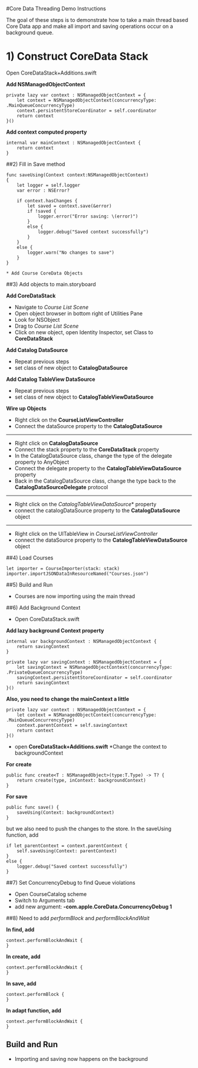 
#Core Data Threading Demo Instructions

The goal of these steps is to demonstrate how to take a main thread based Core Data app and make all import and saving operations occur on a background queue.

# 1) Construct CoreData Stack
Open CoreDataStack+Additions.swift

**Add NSManagedObjectContext**
 
	private lazy var context : NSManagedObjectContext = {
       	let context = NSManagedObjectContext(concurrencyType: .MainQueueConcurrencyType)
		context.persistentStoreCoordinator = self.coordinator
		return context
	}()

**Add context computed property**
	
    internal var mainContext : NSManagedObjectContext {
        return context
    }
    
##2) Fill in Save method

    func saveUsing(Context context:NSManagedObjectContext)
    {
        let logger = self.logger
        var error : NSError?
        
        if context.hasChanges {
            let saved = context.save(&error)
            if !saved {
                logger.error("Error saving: \(error)")
            }
            else {
                logger.debug("Saved context successfully")
            }
        }
        else {
            logger.warn("No changes to save")
        }
    }
    
	* Add Course CoreData Objects

##3) Add objects to main.storyboard

**Add CoreDataStack**

* Navigate to *Course List Scene*
* Open object browser in bottom right of Utilities Pane
* Look for NSObject
* Drag to *Course List Scene*
* Click on new object, open Identity Inspector, set Class to **CoreDataStack**

**Add Catalog DataSource**
	
* Repeat previous steps
* set class of new object to **CatalogDataSource**
	
**Add Catalog TableView DataSource**

* Repeat previous steps
* set class of new object to **CatalogTableViewDataSource**

**Wire up Objects**

* Right click on the **CourseListViewController**
* Connect the dataSource property to the **CatalogDataSource**

---

* Right click on **CatalogDataSource**
* Connect the stack property to the **CoreDataStack** property
* In the CatalogDataSource class, change the type of the delegate property to AnyObject
* Connect the delegate property to the **CatalogTableViewDataSource** property
* Back in the CatalogDataSource class, change the type back to the **CatalogDataSourceDelegate** protocol

---

* Right click on the *CatalogTableViewDataSource** property
* connect the catalogDataSource property to the **CatalogDataSource** object

---

* Right click on the UITableView in *CourseListViewController*
* connect the dataSource property to the **CatalogTableViewDataSource** object

##4) Load Courses

	let importer = CourseImporter(stack: stack)
    importer.importJSONDataInResourceNamed("Courses.json")
    
##5) Build and Run

- Courses are now importing using the main thread

##6) Add Background Context


* Open CoreDataStack.swift

**Add lazy background Context property**

    internal var backgroundContext : NSManagedObjectContext {
        return savingContext
    }

	private lazy var savingContext : NSManagedObjectContext = {
		let savingContext = NSManagedObjectContext(concurrencyType: .PrivateQueueConcurrencyType)
		savingContext.persistentStoreCoordinator = self.coordinator
		return savingContext
	}()

**Also, you need to change the mainContext a little**

    private lazy var context : NSManagedObjectContext = {
        let context = NSManagedObjectContext(concurrencyType: .MainQueueConcurrencyType)
        context.parentContext = self.savingContext
        return context
    }()

* open **CoreDataStack+Additions.swift**
*Change the context to backgroundContext

**For create**

	public func create<T : NSManagedObject>(type:T.Type) -> T? {
        return create(type, inContext: backgroundContext)
    }
    
**For save**

    public func save() {
        saveUsing(Context: backgroundContext)
    }
    
but we also need to push the changes to the store. In the saveUsing function, add

    if let parentContext = context.parentContext {
        self.saveUsing(Context: parentContext)
    }
    else {
        logger.debug("Saved context successfully")
    }



##7) Set ConcurrencyDebug to find Queue violations

* Open CourseCatalog scheme
* Switch to Arguments tab
* add new argument: **-com.apple.CoreData.ConcurrencyDebug 1**

##8) Need to add *performBlock* and *performBlockAndWait*

**In find, add**

	context.performBlockAndWait {
	}
        
**In create, add**

	context.performBlockAndWait {
	}
	
**In save, add**

	context.performBlock {
	}
	
**In adapt function, add**

	context.performBlockAndWait {
	}
	
## Build and Run
* Importing and saving now happens on the background



